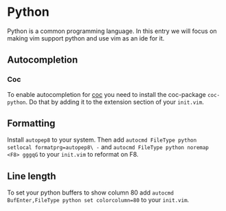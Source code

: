 # Python

Python is a common programming language.
In this entry we will focus on making vim support python and use vim as an ide
for it.

## Autocompletion

### Coc

To enable autocompletion for [coc](coc.md) you need to install the coc-package
`coc-python`. Do that by adding it to the extension section of your `init.vim`.

## Formatting

Install `autopep8` to your system.
Then add `autocmd FileType python setlocal formatprg=autopep8\ -` and
`autocmd FileType python noremap <F8> gggqG` to your
`init.vim` to reformat on F8.

## Line length

To set your python buffers to show column 80 add
`autocmd BufEnter,FileType python set colorcolumn=80` to your `init.vim`.
